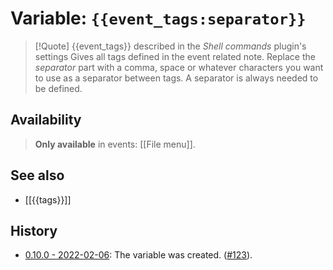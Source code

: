 # Variable: `{{event_tags:separator}}`
> [!Quote] {{event_tags}} described in the *Shell commands* plugin's settings
> Gives all tags defined in the event related note. Replace the *separator* part with a comma, space or whatever characters you want to use as a separator between tags. A separator is always needed to be defined.

## Availability
> <strong>Only available</strong> in events: [[File menu]].

## See also
- [[{{tags}}]]

## History
- [0.10.0 - 2022-02-06](https://github.com/Taitava/obsidian-shellcommands/blob/main/CHANGELOG.md#0100---2022-02-06): The variable was created. ([#123](https://github.com/Taitava/obsidian-shellcommands/issues/123)).